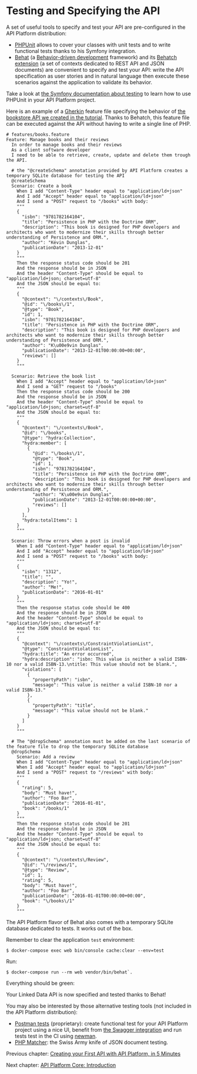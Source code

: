 # Testing and Specifying the API

A set of useful tools to specify and test your API are pre-configured in the API Platform distribution:

* [PHPUnit](https://phpunit.de/) allows to cover your classes with unit tests and to write functional tests thanks to his
  Symfony integration.
* [Behat](http://docs.behat.org/) (a [Behavior-driven development](http://en.wikipedia.org/wiki/Behavior-driven_development)
  framework) and its [Behatch extension](https://github.com/Behatch/contexts) (a set of contexts dedicated to REST API and
  JSON documents) are convenient to specify and test your API: write the API specification as user stories and in natural
  language then execute these scenarios against the application to validate its behavior.

Take a look at [the Symfony documentation about testing](https://symfony.com/doc/current/testing.html) to learn how to use
PHPUnit in your API Platform project.

Here is an example of a [Gherkin](http://docs.behat.org/en/latest/user_guide/gherkin.html) feature file specifying the behavior
of [the bookstore API we created in the tutorial](index.md). Thanks to Behatch, this feature file can be executed against
the API without having to write a single line of PHP.

```gherkin
# features/books.feature
Feature: Manage books and their reviews
  In order to manage books and their reviews
  As a client software developer
  I need to be able to retrieve, create, update and delete them trough the API.

  # the "@createSchema" annotation provided by API Platform creates a temporary SQLite database for testing the API
  @createSchema
  Scenario: Create a book
    When I add "Content-Type" header equal to "application/ld+json"
    And I add "Accept" header equal to "application/ld+json"
    And I send a "POST" request to "/books" with body:
    """
    {
      "isbn": "9781782164104",
      "title": "Persistence in PHP with the Doctrine ORM",
      "description": "This book is designed for PHP developers and architects who want to modernize their skills through better understanding of Persistence and ORM.",
      "author": "Kévin Dunglas",
      "publicationDate": "2013-12-01"
    }
    """
    Then the response status code should be 201
    And the response should be in JSON
    And the header "Content-Type" should be equal to "application/ld+json; charset=utf-8"
    And the JSON should be equal to:
    """
    {
      "@context": "\/contexts\/Book",
      "@id": "\/books\/1",
      "@type": "Book",
      "id": 1,
      "isbn": "9781782164104",
      "title": "Persistence in PHP with the Doctrine ORM",
      "description": "This book is designed for PHP developers and architects who want to modernize their skills through better understanding of Persistence and ORM.",
      "author": "K\u00e9vin Dunglas",
      "publicationDate": "2013-12-01T00:00:00+00:00",
      "reviews": []
    }
    """

  Scenario: Retrieve the book list
    When I add "Accept" header equal to "application/ld+json"
    And I send a "GET" request to "/books"
    Then the response status code should be 200
    And the response should be in JSON
    And the header "Content-Type" should be equal to "application/ld+json; charset=utf-8"
    And the JSON should be equal to:
    """
    {
      "@context": "\/contexts\/Book",
      "@id": "\/books",
      "@type": "hydra:Collection",
      "hydra:member": [
        {
          "@id": "\/books\/1",
          "@type": "Book",
          "id": 1,
          "isbn": "9781782164104",
          "title": "Persistence in PHP with the Doctrine ORM",
          "description": "This book is designed for PHP developers and architects who want to modernize their skills through better understanding of Persistence and ORM.",
          "author": "K\u00e9vin Dunglas",
          "publicationDate": "2013-12-01T00:00:00+00:00",
          "reviews": []
        }
      ],
      "hydra:totalItems": 1
    }
    """

  Scenario: Throw errors when a post is invalid
    When I add "Content-Type" header equal to "application/ld+json"
    And I add "Accept" header equal to "application/ld+json"
    And I send a "POST" request to "/books" with body:
    """
    {
      "isbn": "1312",
      "title": "",
      "description": "Yo!",
      "author": "Me!",
      "publicationDate": "2016-01-01"
    }
    """
    Then the response status code should be 400
    And the response should be in JSON
    And the header "Content-Type" should be equal to "application/ld+json; charset=utf-8"
    And the JSON should be equal to:
    """
    {
      "@context": "\/contexts\/ConstraintViolationList",
      "@type": "ConstraintViolationList",
      "hydra:title": "An error occurred",
      "hydra:description": "isbn: This value is neither a valid ISBN-10 nor a valid ISBN-13.\ntitle: This value should not be blank.",
      "violations": [
        {
          "propertyPath": "isbn",
          "message": "This value is neither a valid ISBN-10 nor a valid ISBN-13."
        },
        {
          "propertyPath": "title",
          "message": "This value should not be blank."
        }
      ]
    }
    """

  # The "@dropSchema" annotation must be added on the last scenario of the feature file to drop the temporary SQLite database
  @dropSchema
    Scenario: Add a review
    When I add "Content-Type" header equal to "application/ld+json"
    When I add "Accept" header equal to "application/ld+json"
    And I send a "POST" request to "/reviews" with body:
    """
    {
      "rating": 5,
      "body": "Must have!",
      "author": "Foo Bar",
      "publicationDate": "2016-01-01",
      "book": "/books/1"
    }
    """
    Then the response status code should be 201
    And the response should be in JSON
    And the header "Content-Type" should be equal to "application/ld+json; charset=utf-8"
    And the JSON should be equal to:
    """
    {
      "@context": "\/contexts\/Review",
      "@id": "\/reviews/1",
      "@type": "Review",
      "id": 1,
      "rating": 5,
      "body": "Must have!",
      "author": "Foo Bar",
      "publicationDate": "2016-01-01T00:00:00+00:00",
      "book": "\/books\/1"
    }
    """
```

The API Platform flavor of Behat also comes with a temporary SQLite database dedicated to tests. It works out of the box.

Remember to clear the application `test` environment:

    $ docker-compose exec web bin/console cache:clear --env=test

Run: 

    $ docker-compose run --rm web vendor/bin/behat`.
    
Everything should be green:

Your Linked Data API is now specified and tested thanks to Behat!

You may also be interested by those alternative testing tools (not included in the API Platform distribution):

* [Postman tests](https://www.getpostman.com/docs/writing_tests) (proprietary): create functional test for your API Platform project
  using a nice UI, benefit from [the Swagger integration](https://www.getpostman.com/docs/importing_swagger) and run tests
  test in the CI using [newman](https://github.com/postmanlabs/newman).
* [PHP Matcher](https://github.com/coduo/php-matcher): the Swiss Army knife of JSON document testing.

Previous chapter: [Creating your First API with API Platform, in 5 Minutes](index.md)

Next chapter: [API Platform Core: Introduction](../core/index.md)
